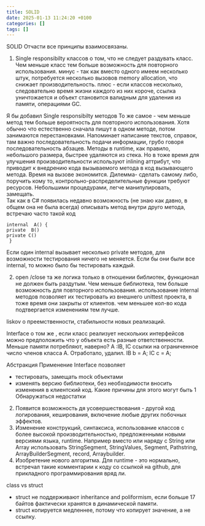 ```yaml
---
title: SOLID
date: 2025-01-13 11:24:20 +0100
categories: []
tags: []
---
```


SOLID 
Отчасти все принципы взаимосвязаны.
1. Single responsibilty классов о том, что не следует раздувать класс.  
Чем меньше класс тем больше возможность для повторного использования.
минус - так как вместо одного имеем  несколько штук, потребуется несколько вызовов memory allocation, что снижает производительность.
плюс - если классов несколько, следовательно  время жизни каждого из них короче, ссылка уничтожается и
объект становится валидным для   удаления из памяти, операциями GC.

Я бы добавил
 Single responsibilty методов
То же самое - чем меньше метод тем больше вероятность для повторного использования.
Хотя  обычно что естественно  сначала  пишут в одном методе, потом занимаются перестановками. Напоминает написание текстов, справок, там важно последовательность подачи информации, грубо говоря последовательность абзацев.
Методы в runtime, как правило,  небольшого размера, быстрее удаляются из стека.
Но в тоже время  для улучшения производительности используют inlining аттрибут, что приводит к внедрению кода вызываемого метода в код  вызывающего метода.
Время на вызове экономится. Дилемма-  сделать самому либо, поручить кому то, контрольно-распределительные функции требуют ресурсов.
Небольшими процедурами, легче манипулировать, замещать.  
Так как  в C# появилась недавно возможность (не знаю как давно, в общем она не была всегда)  описывать метод внутри друго метода, встречаю часто такой код
```
internal  A() {
private  B()
private C()
 } 
```
Если один internal вызывает несколько private методов,  для возможности тестирования ничего не меняется. 
Если бы они были все internal, то можно было бы тестировать каждый.

2. open /close та же логика только в отношении библиотек, функционал не должен быть раздутым.
Чем меньше библиотека, тем больше возможность для повторного использования.
использование internal методов позволяет их тестировать  из внешнего unittest проекта,
в тоже время  они закрыты от клиентов.
чем меньшее кол-во кода подтвергается изменениям тем лучше.

liskov о преемственности, стабильности новых реализаций.

Interfacе о том же , если класс реализует  нескольких интерфейсов можно предположить что у объекта  есть разные ответственности.
Меньше памяти потребляют, наверно?
A :IB, IC
ccылки на ограниченное число членов класса А.  Отработало, удалил.
IB b = A;
IC c = A;


Абстракция 
Применение Interface позволяет 
- тестировать, замещать mock объектами
- изменять версию библиотеки, без необходимости вносить изменения  в клиентский код.
Какие причины для этого могут быть
1 Обнаружаться недостатки  
2. Появится возможность  дя усовершествования -  другой код логирования, кеширования, включение  любые других побочных эффектов.
3. Изменение  конструкций, синтаксиса, использование классов с  более высокой производительностью, предложенными новыми версиями языка, runtime.
Например вместо  или наряду с String или Array использовать  StringSegment, StringValues, Segment, Pathstring, ArrayBuilderSegment<T>, record, Arraybuilder.
4.  Изобретение нового алгоритма. Для runtime - это нормально, встречал такие комментарии к коду со ссылкой на github, для прикладного программирования вряд ли.

class vs struct
- struct не поддерживают inheritance and poliformism, если больше 17 байтов фактически хранятся в динамической памяти. 
- struct  копируется медленнее, потому  что копирует значение, а не ссылку.